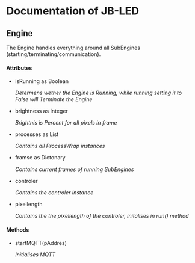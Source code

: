 # Documentation of JB-LED

## Engine
<p>The Engine handles everything around all SubEngines (starting/terminating/communication).</p>  

#### Attributes
<ul>
  <li>isRunning as Boolean
    <p><em>Determens wether the Engine is Running, while running setting it to False will Terminate the Engine </em></p>
  </li>
  <li>brightness as Integer
    <p><em>Brightnis is Percent for all pixels in frame</em></p>
  </li>
  <li>processes as List
    <p><em>Contains all ProcessWrap instances</em></p>
  </li>
  <li>framse as Dictonary
    <p><em>Contains current frames of running SubEngines</em></p>
  </li>
  <li>controler
    <p><em>Contains the controler instance</em></p>
  </li>
  <li>pixellength
    <p><em>Contains the the pixellength of the controler, initalises in run() method</em></p>
  </li>
</ul>

#### Methods
<ul>
  <li>startMQTT(pAddres)
    <p><em>Initialises MQTT</em></p>
  </li>
</ul>



